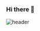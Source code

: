 ### Hi there 👋
<div>

  ![header](https://capsule-render.vercel.app/api?type=Cylinder&color=768680&text=MyGithub!)
</div>

<!--
**youjewon/youjewon** is a ✨ _special_ ✨ repository because its `README.md` (this file) appears on your GitHub profile.

Here are some ideas to get you started:

- 🔭 I’m currently working on ...
- 🌱 I’m currently learning ...
- 👯 I’m looking to collaborate on ...
- 🤔 I’m looking for help with ...
- 💬 Ask me about ...
- 📫 How to reach me: ...
- 😄 Pronouns: ...
- ⚡ Fun fact: ...
-->
